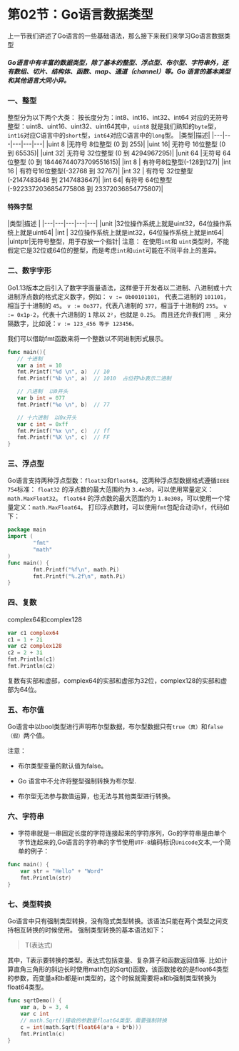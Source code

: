 #  第02节：Go语言数据类型
上一节我们讲述了Go语言的一些基础语法，那么接下来我们来学习Go语言数据类型

##### Go语言中有丰富的数据类型，除了基本的整型、浮点型、布尔型、字符串外，还有数组、切片、结构体、函数、map、通道（channel）等。Go 语言的基本类型和其他语言大同小异。

### 一、整型
整型分为以下两个大类： 按长度分为：int8、int16、int32、int64 对应的无符号整型：uint8、uint16、uint32、uint64其中，`uint8` 就是我们熟知的`byte`型，`int16`对应C语言中的`short`型，`int64`对应C语言中的`long`型。
|类型|描述|
|---|---|---|---|---|
|uint 8	|无符号 8位整型 (0 到 255)|
|uint 16| 无符号 16位整型 (0 到 65535)|
|uint 32| 无符号 32位整型 (0 到 4294967295)|
|unit 64 |无符号 64位整型 (0 到 18446744073709551615)|
|int 8 | 有符号8位整型(-128到127)|
|int 16 | 有符号16位整型(-32768 到 32767)|
|int 32 | 有符号 32位整型 (-2147483648 到 2147483647)|
|int 64| 有符号 64位整型 (-9223372036854775808 到 23372036854775807)|
#### 特殊字型
|类型|描述 |
|---|---|---|---|---|
|unit |32位操作系统上就是uint32，64位操作系统上就是uint64|
|int | 32位操作系统上就是int32，64位操作系统上就是int64|
|uintptr|无符号整型，用于存放一个指针|
注意： 在使用`int`和 `uint`类型时，不能假定它是32位或64位的整型，而是考虑`int`和`uint`可能在不同平台上的差异。

### 二、数字字形

Go1.13版本之后引入了数字字面量语法，这样便于开发者以二进制、八进制或十六进制浮点数的格式定义数字，例如：
`v := 0b00101101`， 代表二进制的 `101101`，相当于十进制的 `45`。 `v := 0o377`，代表八进制的 `377`，相当于十进制的 `255`。 `v := 0x1p-2`，代表十六进制的 `1` 除以 `2²`，也就是 `0.25`。 而且还允许我们用` _` 来分隔数字，比如说：`v := 123_456 等于 123456。`

我们可以借助fmt函数来将一个整数以不同进制形式展示。

 ```go
func main(){
	// 十进制
	var a int = 10
	fmt.Printf("%d \n", a)  // 10
	fmt.Printf("%b \n", a)  // 1010  占位符%b表示二进制

	// 八进制  以0开头
	var b int = 077
	fmt.Printf("%o \n", b)  // 77

	// 十六进制  以0x开头
	var c int = 0xff
	fmt.Printf("%x \n", c)  // ff
	fmt.Printf("%X \n", c)  // FF
}
```

### 三、浮点型

Go语言支持两种浮点型数：`float32`和`float64`。这两种浮点型数据格式遵循`IEEE 754`标准： `float32` 的浮点数的最大范围约为 `3.4e38`，可以使用常量定义：`math.MaxFloat32`。 `float64` 的浮点数的最大范围约为 `1.8e308`，可以使用一个常量定义：`math.MaxFloat64`。
打印浮点数时，可以使用`fmt`包配合动词`%f`，代码如下：

```go
package main
import (
        "fmt"
        "math"
)
func main() {
        fmt.Printf("%f\n", math.Pi)
        fmt.Printf("%.2f\n", math.Pi)
}
```

### 四、复数

 complex64和complex128

 ```go
 var c1 complex64
c1 = 1 + 2i
var c2 complex128
c2 = 2 + 3i
fmt.Println(c1)
fmt.Println(c2)
```

复数有实部和虚部，complex64的实部和虚部为32位，complex128的实部和虚部为64位。

### 五、布尔值

Go语言中以bool类型进行声明布尔型数据，布尔型数据只有`true（真）`和`false（假）`两个值。

注意：

* 布尔类型变量的默认值为false。

* Go 语言中不允许将整型强制转换为布尔型.

* 布尔型无法参与数值运算，也无法与其他类型进行转换。

### 六、字符串

* 字符串就是一串固定长度的字符连接起来的字符序列，Go的字符串是由单个字节连起来的,Go语言的字符串的字节使用`UTF-8`编码标识`Unicode`文本,一个简单的例子：

```go
func main() {
	var str = "Hello" + "Word"
	fmt.Println(str)
}
```

### 七、类型转换

Go语言中只有强制类型转换，没有隐式类型转换。该语法只能在两个类型之间支持相互转换的时候使用。
强制类型转换的基本语法如下：

> T(表达式)

其中，T表示要转换的类型。表达式包括变量、复杂算子和函数返回值等.
比如计算直角三角形的斜边长时使用math包的Sqrt()函数，该函数接收的是float64类型的参数，而变量a和b都是int类型的，这个时候就需要将a和b强制类型转换为float64类型。

```go
func sqrtDemo() {
	var a, b = 3, 4
	var c int
	// math.Sqrt()接收的参数是float64类型，需要强制转换
	c = int(math.Sqrt(float64(a*a + b*b)))
	fmt.Println(c)
}
```